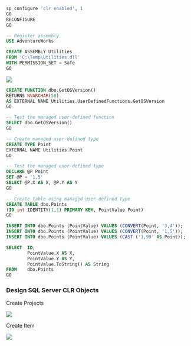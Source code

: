 
```sql
sp_configure 'clr enabled', 1
GO
RECONFIGURE
GO

-- Register assembly
USE AdventureWorks

CREATE ASSEMBLY Utilities
FROM 'C:\Temp\Utilities.dll'
WITH PERMISSION_SET = Safe
GO
```

![](https://i.imgur.com/8uc1VzP.png)

```sql
CREATE FUNCTION dbo.GetOSVersion()
RETURNS NVARCHAR(50) 
AS EXTERNAL NAME Utilities.UserDefinedFunctions.GetOSVersion 
GO

-- Test the managed user-defined function
SELECT dbo.GetOSVersion()
GO
```

```sql
-- Create managed user-defined type
CREATE TYPE Point 
EXTERNAL NAME Utilities.Point
GO

-- Test the managed user-defined type
DECLARE @P Point
SET @P = '1,5'
SELECT @P.X AS X, @P.Y AS Y
GO

-- Create table using managed user-defined type
CREATE TABLE dbo.Points 
(ID int IDENTITY(1,1) PRIMARY KEY, PointValue Point)
GO

INSERT INTO dbo.Points (PointValue) VALUES (CONVERT(Point, '3,4'));
INSERT INTO dbo.Points (PointValue) VALUES (CONVERT(Point, '1,5'));
INSERT INTO dbo.Points (PointValue) VALUES (CAST ('1,99' AS Point));

SELECT	ID, 
		PointValue.X AS X, 
		PointValue.Y AS Y, 
		PointValue.ToString() AS String  
FROM	dbo.Points
GO
```

### Design SQL Server CLR Objects

Create Projects

![](https://i.imgur.com/E6BuDqF.png)

Create Item

![](https://i.imgur.com/OSq0du5.png)
